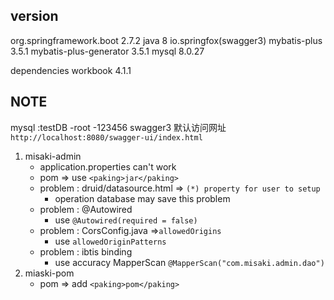 
## version
org.springframework.boot 2.7.2
java 8
io.springfox(swagger3)
mybatis-plus 3.5.1
mybatis-plus-generator 3.5.1
mysql 8.0.27

dependencies
workbook 4.1.1
## NOTE
mysql :testDB -root -123456
swagger3 默认访问网址  
`http://localhost:8080/swagger-ui/index.html`
1. misaki-admin
    - application.properties can't work
    - pom => use `<paking>jar</paking>`
    - problem : druid/datasource.html => `(*) property for user to setup`
        - operation database may save this problem 
    - problem : @Autowired
        -  use `@Autowired(required = false)`
    - problem : CorsConfig.java =>`allowedOrigins`
        - use `allowedOriginPatterns`
    - problem : ibtis binding 
        - use accuracy MapperScan `@MapperScan("com.misaki.admin.dao")`
2. miaski-pom
    - pom =>  add `<paking>pom</paking>`
